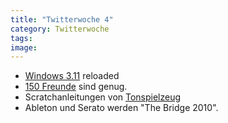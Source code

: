 ```yaml
---
title: "Twitterwoche 4"
category: Twitterwoche
tags: 
image: 
---
```


* [Windows 3.11](http://www.michaelv.org.nyud.net/) reloaded
* [150 Freunde](http://technology.timesonline.co.uk/tol/news/tech_and_web/the_web/article6999879.ece) sind genug.
* Scratchanleitungen von [Tonspielzeug](http://www.youtube.com/user/Tonspielzeug)
* Ableton und Serato werden "The Bridge 2010".

  
